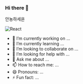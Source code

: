 ### Hi there 👋

안뇽하세욘

![React](https://img.shields.io/badge/?logo=React&message=React&color=#61DAFB)

- 🔭 I’m currently working on ...
- 🌱 I’m currently learning ...
- 👯 I’m looking to collaborate on ...
- 🤔 I’m looking for help with ...
- 💬 Ask me about ...
- 📫 How to reach me: ...
- 😄 Pronouns: ...
- ⚡ Fun fact: ...
